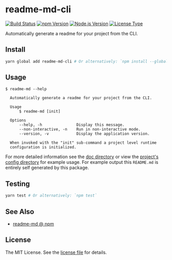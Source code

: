 readme-md-cli
=============
[![Build Status](https://img.shields.io/github/actions/workflow/status/jbenner-radham/node-readme-md-cli/ci.yaml?branch=main&style=flat-square)](https://github.com/jbenner-radham/node-readme-md-cli/actions/workflows/ci.yaml)
[![npm Version](https://img.shields.io/npm/v/readme-md-cli.svg?style=flat-square)](https://www.npmjs.com/package/readme-md-cli)
[![Node.js Version](https://img.shields.io/node/v/readme-md-cli.svg?style=flat-square)](https://nodejs.org/)
[![License Type](https://img.shields.io/github/license/jbenner-radham/node-readme-md-cli.svg?style=flat-square)](LICENSE)

Automatically generate a readme for your project from the CLI.

Install
-------
```sh
yarn global add readme-md-cli # Or alternatively: `npm install --global readme-md-cli`
```

Usage
-----
```sh-session
$ readme-md --help

  Automatically generate a readme for your project from the CLI.

  Usage
      $ readme-md [init]

  Options
      --help, -h               Display this message.
      --non-interactive, -n    Run in non-interactive mode.
      --version, -v            Display the application version.

  When invoked with the "init" sub-command a project level runtime
  configuration is initialized.
```

For more detailed information see the [doc directory](doc/) or view the [project's config directory](.config/readme-md/) for example usage.
For example output this `README.md` is entirely self generated by this package.

Testing
-------
```sh
yarn test # Or alternatively: `npm test`
```

See Also
--------
- [readme-md @ npm](https://www.npmjs.com/package/readme-md)

License
-------
The MIT License. See the [license file](LICENSE) for details.
